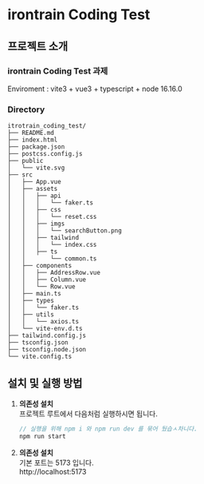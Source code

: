 # irontrain Coding Test

## 프로젝트 소개

### irontrain Coding Test 과제

Enviroment : vite3 + vue3 + typescript + node 16.16.0

### Directory

```
itrotrain_coding_test/
├── README.md
├── index.html
├── package.json
├── postcss.config.js
├── public
│   └── vite.svg
├── src
│   ├── App.vue
│   ├── assets
│   │   ├── api
│   │   │   └── faker.ts
│   │   ├── css
│   │   │   └── reset.css
│   │   ├── imgs
│   │   │   └── searchButton.png
│   │   ├── tailwind
│   │   │   └── index.css
│   │   ├── ts
│   │       └── common.ts
│   ├── components
│   │   ├── AddressRow.vue
│   │   ├── Column.vue
│   │   └── Row.vue
│   ├── main.ts
│   ├── types
│   │   └── faker.ts
│   ├── utils
│   │   └── axios.ts
│   └── vite-env.d.ts
├── tailwind.config.js
├── tsconfig.json
├── tsconfig.node.json
└── vite.config.ts
```

## 설치 및 실행 방법

1. **의존성 설치**  
   프로젝트 루트에서 다음처럼 실행하시면 됩니다.
   ```javascript
   // 실행을 위해 npm i 와 npm run dev 를 묶어 뒀습ㅅ차니다.
   npm run start
   ```
2. **의존성 설치**  
   기본 포트는 5173 입니다.  
   http://localhost:5173
